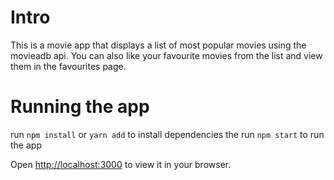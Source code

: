# Intro

This is a movie app that displays a list of most popular movies using the movieadb api. You can also like your favourite movies from the list and view them in the favourites page.

# Running the app

run `npm install` or `yarn add` to install dependencies the run `npm start` to run the app

Open [http://localhost:3000](http://localhost:3000) to view it in your browser.